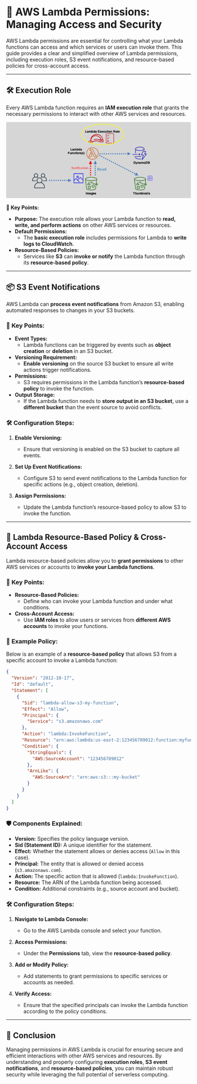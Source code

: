 # 🔐 **AWS Lambda Permissions: Managing Access and Security**

AWS Lambda permissions are essential for controlling what your Lambda functions can access and which services or users can invoke them. This guide provides a clear and simplified overview of Lambda permissions, including execution roles, S3 event notifications, and resource-based policies for cross-account access.

---

## 🛠️ **Execution Role**

Every AWS Lambda function requires an **IAM execution role** that grants the necessary permissions to interact with other AWS services and resources.

<div style="text-align: center;">
    <img src="images/lambda-execution-role.png" alt="Lambda Execution Role" />
</div>

**📌 Key Points:**

- **Purpose:** The execution role allows your Lambda function to **read, write, and perform actions** on other AWS services or resources.
- **Default Permissions:**
  - The **basic execution role** includes permissions for Lambda to **write logs to CloudWatch**.
- **Resource-Based Policies:**
  - Services like **S3** can **invoke or notify** the Lambda function through its **resource-based policy**.

---

## 📦 **S3 Event Notifications**

AWS Lambda can **process event notifications** from Amazon S3, enabling automated responses to changes in your S3 buckets.

### 📌 **Key Points:**

- **Event Types:**
  - Lambda functions can be triggered by events such as **object creation** or **deletion** in an S3 bucket.
- **Versioning Requirement:**
  - **Enable versioning** on the source S3 bucket to ensure all write actions trigger notifications.
- **Permissions:**
  - S3 requires permissions in the Lambda function’s **resource-based policy** to invoke the function.
- **Output Storage:**
  - If the Lambda function needs to **store output in an S3 bucket**, use a **different bucket** than the event source to avoid conflicts.

### 🛠️ **Configuration Steps:**

1. **Enable Versioning:**

   - Ensure that versioning is enabled on the S3 bucket to capture all events.

2. **Set Up Event Notifications:**

   - Configure S3 to send event notifications to the Lambda function for specific actions (e.g., object creation, deletion).

3. **Assign Permissions:**
   - Update the Lambda function’s resource-based policy to allow S3 to invoke the function.

---

## 🔄 **Lambda Resource-Based Policy & Cross-Account Access**

Lambda resource-based policies allow you to **grant permissions** to other AWS services or accounts to **invoke your Lambda functions**.

### 📌 **Key Points:**

- **Resource-Based Policies:**
  - Define who can invoke your Lambda function and under what conditions.
- **Cross-Account Access:**
  - Use **IAM roles** to allow users or services from **different AWS accounts** to invoke your functions.

### 📝 **Example Policy:**

Below is an example of a **resource-based policy** that allows S3 from a specific account to invoke a Lambda function:

```json
{
  "Version": "2012-10-17",
  "Id": "default",
  "Statement": [
    {
      "Sid": "lambda-allow-s3-my-function",
      "Effect": "Allow",
      "Principal": {
        "Service": "s3.amazonaws.com"
      },
      "Action": "lambda:InvokeFunction",
      "Resource": "arn:aws:lambda:us-east-2:123456789012:function:myfunction:*",
      "Condition": {
        "StringEquals": {
          "AWS:SourceAccount": "123456789012"
        },
        "ArnLike": {
          "AWS:SourceArn": "arn:aws:s3:::my-bucket"
        }
      }
    }
  ]
}
```

### 🛡️ **Components Explained:**

- **Version:** Specifies the policy language version.
- **Sid (Statement ID):** A unique identifier for the statement.
- **Effect:** Whether the statement allows or denies access (`Allow` in this case).
- **Principal:** The entity that is allowed or denied access (`s3.amazonaws.com`).
- **Action:** The specific action that is allowed (`lambda:InvokeFunction`).
- **Resource:** The ARN of the Lambda function being accessed.
- **Condition:** Additional constraints (e.g., source account and bucket).

### 🛠️ **Configuration Steps:**

1. **Navigate to Lambda Console:**

   - Go to the AWS Lambda console and select your function.

2. **Access Permissions:**

   - Under the **Permissions** tab, view the **resource-based policy**.

3. **Add or Modify Policy:**

   - Add statements to grant permissions to specific services or accounts as needed.

4. **Verify Access:**
   - Ensure that the specified principals can invoke the Lambda function according to the policy conditions.

---

## 🏁 **Conclusion**

Managing permissions in AWS Lambda is crucial for ensuring secure and efficient interactions with other AWS services and resources. By understanding and properly configuring **execution roles**, **S3 event notifications**, and **resource-based policies**, you can maintain robust security while leveraging the full potential of serverless computing.
